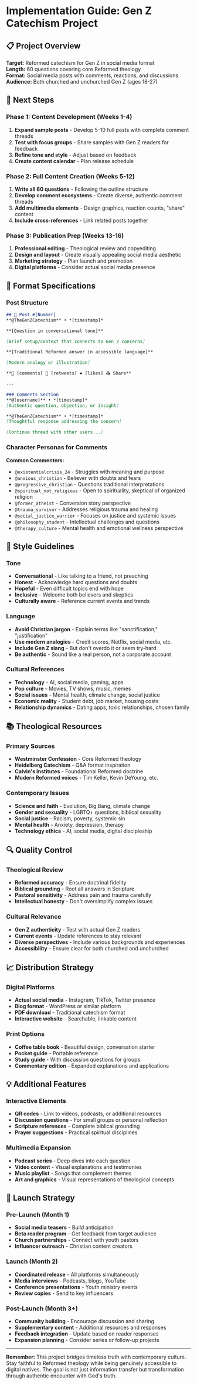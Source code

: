# Implementation Guide: Gen Z Catechism Project

## 📋 Project Overview

**Target:** Reformed catechism for Gen Z in social media format  
**Length:** 60 questions covering core Reformed theology  
**Format:** Social media posts with comments, reactions, and discussions  
**Audience:** Both churched and unchurched Gen Z (ages 18-27)

## 🎯 Next Steps

### Phase 1: Content Development (Weeks 1-4)
1. **Expand sample posts** - Develop 5-10 full posts with complete comment threads
2. **Test with focus groups** - Share samples with Gen Z readers for feedback
3. **Refine tone and style** - Adjust based on feedback
4. **Create content calendar** - Plan release schedule

### Phase 2: Full Content Creation (Weeks 5-12)
1. **Write all 60 questions** - Following the outline structure
2. **Develop comment ecosystems** - Create diverse, authentic comment threads
3. **Add multimedia elements** - Design graphics, reaction counts, "share" content
4. **Include cross-references** - Link related posts together

### Phase 3: Publication Prep (Weeks 13-16)
1. **Professional editing** - Theological review and copyediting
2. **Design and layout** - Create visually appealing social media aesthetic
3. **Marketing strategy** - Plan launch and promotion
4. **Digital platforms** - Consider actual social media presence

## 📱 Format Specifications

### Post Structure
```markdown
## 📱 Post #[Number]
**@TheGenZCatechism** • *[timestamp]*

**[Question in conversational tone]**

[Brief setup/context that connects to Gen Z concerns]

**[Traditional Reformed answer in accessible language]**

[Modern analogy or illustration]

**💭 [comments] 🔄 [retweets] ❤️ [likes] 📤 Share**

---

### Comments Section
**@[username]** • *[timestamp]*
[Authentic question, objection, or insight]

**@TheGenZCatechism** • *[timestamp]*
[Thoughtful response addressing the concern]

[Continue thread with other users...]
```

### Character Personas for Comments

**Common Commenters:**
- `@existentialcrisis_24` - Struggles with meaning and purpose
- `@anxious_christian` - Believer with doubts and fears
- `@progressive_christian` - Questions traditional interpretations
- `@spiritual_not_religious` - Open to spirituality, skeptical of organized religion
- `@former_atheist` - Conversion story perspective
- `@trauma_survivor` - Addresses religious trauma and healing
- `@social_justice_warrior` - Focuses on justice and systemic issues
- `@philosophy_student` - Intellectual challenges and questions
- `@therapy_culture` - Mental health and emotional wellness perspective

## 🎨 Style Guidelines

### Tone
- **Conversational** - Like talking to a friend, not preaching
- **Honest** - Acknowledge hard questions and doubts
- **Hopeful** - Even difficult topics end with hope
- **Inclusive** - Welcome both believers and skeptics
- **Culturally aware** - Reference current events and trends

### Language
- **Avoid Christian jargon** - Explain terms like "sanctification," "justification"
- **Use modern analogies** - Credit scores, Netflix, social media, etc.
- **Include Gen Z slang** - But don't overdo it or seem try-hard
- **Be authentic** - Sound like a real person, not a corporate account

### Cultural References
- **Technology** - AI, social media, gaming, apps
- **Pop culture** - Movies, TV shows, music, memes
- **Social issues** - Mental health, climate change, social justice
- **Economic reality** - Student debt, job market, housing costs
- **Relationship dynamics** - Dating apps, toxic relationships, chosen family

## 📚 Theological Resources

### Primary Sources
- **Westminster Confession** - Core Reformed theology
- **Heidelberg Catechism** - Q&A format inspiration
- **Calvin's Institutes** - Foundational Reformed doctrine
- **Modern Reformed voices** - Tim Keller, Kevin DeYoung, etc.

### Contemporary Issues
- **Science and faith** - Evolution, Big Bang, climate change
- **Gender and sexuality** - LGBTQ+ questions, biblical sexuality
- **Social justice** - Racism, poverty, systemic sin
- **Mental health** - Anxiety, depression, therapy
- **Technology ethics** - AI, social media, digital discipleship

## 🔍 Quality Control

### Theological Review
- **Reformed accuracy** - Ensure doctrinal fidelity
- **Biblical grounding** - Root all answers in Scripture
- **Pastoral sensitivity** - Address pain and trauma carefully
- **Intellectual honesty** - Don't oversimplify complex issues

### Cultural Relevance
- **Gen Z authenticity** - Test with actual Gen Z readers
- **Current events** - Update references to stay relevant
- **Diverse perspectives** - Include various backgrounds and experiences
- **Accessibility** - Ensure clear for both churched and unchurched

## 📈 Distribution Strategy

### Digital Platforms
- **Actual social media** - Instagram, TikTok, Twitter presence
- **Blog format** - WordPress or similar platform
- **PDF download** - Traditional catechism format
- **Interactive website** - Searchable, linkable content

### Print Options
- **Coffee table book** - Beautiful design, conversation starter
- **Pocket guide** - Portable reference
- **Study guide** - With discussion questions for groups
- **Commentary edition** - Expanded explanations and applications

## 💡 Additional Features

### Interactive Elements
- **QR codes** - Link to videos, podcasts, or additional resources
- **Discussion questions** - For small groups or personal reflection
- **Scripture references** - Complete biblical grounding
- **Prayer suggestions** - Practical spiritual disciplines

### Multimedia Expansion
- **Podcast series** - Deep dives into each question
- **Video content** - Visual explanations and testimonies
- **Music playlist** - Songs that complement themes
- **Art and graphics** - Visual representations of theological concepts

## 🎪 Launch Strategy

### Pre-Launch (Month 1)
- **Social media teasers** - Build anticipation
- **Beta reader program** - Get feedback from target audience
- **Church partnerships** - Connect with youth pastors
- **Influencer outreach** - Christian content creators

### Launch (Month 2)
- **Coordinated release** - All platforms simultaneously
- **Media interviews** - Podcasts, blogs, YouTube
- **Conference presentations** - Youth ministry events
- **Review copies** - Send to key influencers

### Post-Launch (Month 3+)
- **Community building** - Encourage discussion and sharing
- **Supplementary content** - Additional resources and responses
- **Feedback integration** - Update based on reader responses
- **Expansion planning** - Consider series or follow-up projects

---

**Remember:** This project bridges timeless truth with contemporary culture. Stay faithful to Reformed theology while being genuinely accessible to digital natives. The goal is not just information transfer but transformation through authentic encounter with God's truth. 